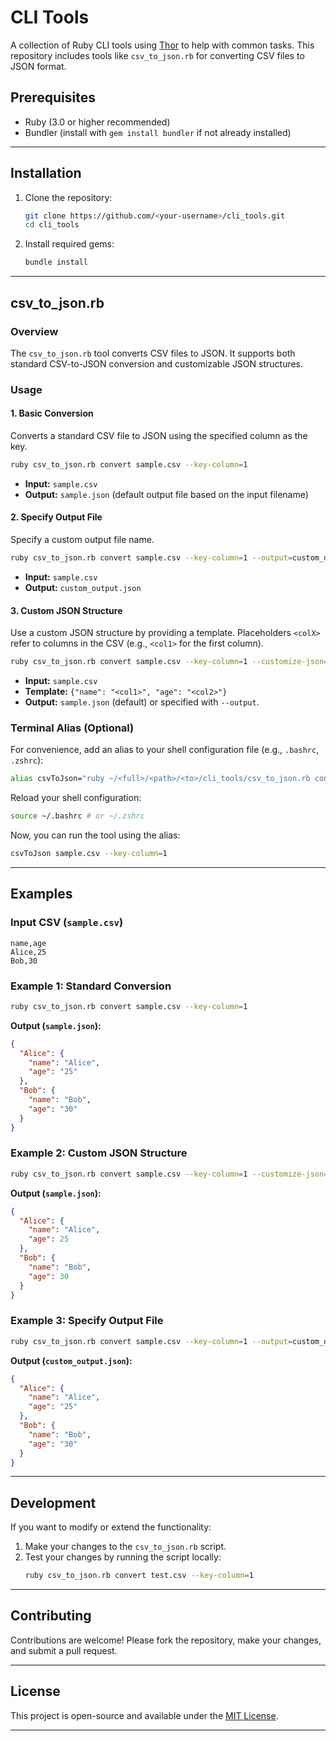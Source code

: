 # CLI Tools

A collection of Ruby CLI tools using [Thor](https://github.com/rails/thor) to help with common tasks. This repository includes tools like `csv_to_json.rb` for converting CSV files to JSON format.

## Prerequisites

- Ruby (3.0 or higher recommended)
- Bundler (install with `gem install bundler` if not already installed)

---

## Installation

1. Clone the repository:
   ```sh
   git clone https://github.com/<your-username>/cli_tools.git
   cd cli_tools
   ```

2. Install required gems:
   ```sh
   bundle install
   ```

---

## csv_to_json.rb

### Overview

The `csv_to_json.rb` tool converts CSV files to JSON. It supports both standard CSV-to-JSON conversion and customizable JSON structures.

### Usage

#### 1. Basic Conversion
Converts a standard CSV file to JSON using the specified column as the key.

```sh
ruby csv_to_json.rb convert sample.csv --key-column=1
```

- **Input:** `sample.csv`
- **Output:** `sample.json` (default output file based on the input filename)

#### 2. Specify Output File
Specify a custom output file name.

```sh
ruby csv_to_json.rb convert sample.csv --key-column=1 --output=custom_output.json
```

- **Input:** `sample.csv`
- **Output:** `custom_output.json`

#### 3. Custom JSON Structure
Use a custom JSON structure by providing a template. Placeholders `<colX>` refer to columns in the CSV (e.g., `<col1>` for the first column).

```sh
ruby csv_to_json.rb convert sample.csv --key-column=1 --customize-json='{"name": "<col1>", "age": "<col2>"}'
```

- **Input:** `sample.csv`
- **Template:** `{"name": "<col1>", "age": "<col2>"}`
- **Output:** `sample.json` (default) or specified with `--output`.

### Terminal Alias (Optional)

For convenience, add an alias to your shell configuration file (e.g., `.bashrc`, `.zshrc`):

```sh
alias csvToJson="ruby ~/<full>/<path>/<to>/cli_tools/csv_to_json.rb convert"
```

Reload your shell configuration:
```sh
source ~/.bashrc # or ~/.zshrc
```

Now, you can run the tool using the alias:
```sh
csvToJson sample.csv --key-column=1
```

---

## Examples

### Input CSV (`sample.csv`)
```csv
name,age
Alice,25
Bob,30
```

### Example 1: Standard Conversion
```sh
ruby csv_to_json.rb convert sample.csv --key-column=1
```
**Output (`sample.json`):**
```json
{
  "Alice": {
    "name": "Alice",
    "age": "25"
  },
  "Bob": {
    "name": "Bob",
    "age": "30"
  }
}
```

### Example 2: Custom JSON Structure
```sh
ruby csv_to_json.rb convert sample.csv --key-column=1 --customize-json='{"name": "<col1>", "age": "<col2>"}'
```
**Output (`sample.json`):**
```json
{
  "Alice": {
    "name": "Alice",
    "age": 25
  },
  "Bob": {
    "name": "Bob",
    "age": 30
  }
}
```

### Example 3: Specify Output File
```sh
ruby csv_to_json.rb convert sample.csv --key-column=1 --output=custom_output.json
```
**Output (`custom_output.json`):**
```json
{
  "Alice": {
    "name": "Alice",
    "age": "25"
  },
  "Bob": {
    "name": "Bob",
    "age": "30"
  }
}
```

---

## Development

If you want to modify or extend the functionality:

1. Make your changes to the `csv_to_json.rb` script.
2. Test your changes by running the script locally:
   ```sh
   ruby csv_to_json.rb convert test.csv --key-column=1
   ```

---

## Contributing

Contributions are welcome! Please fork the repository, make your changes, and submit a pull request.

---

## License

This project is open-source and available under the [MIT License](LICENSE).

---
